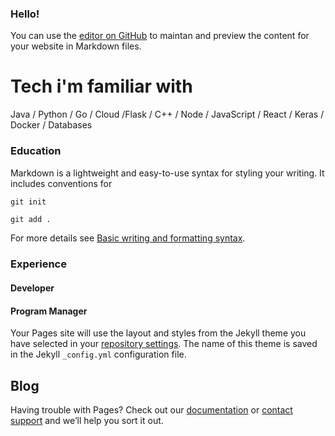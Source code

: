 ### Hello!

You can use the [editor on GitHub](https://github.com/ali-nawazish/nawazish.github.io/edit/gh-pages/index.md) to maintan and preview the content for your website in Markdown files.

# Tech i'm familiar with

Java / Python / Go / Cloud /Flask / C++ / Node / 
JavaScript / React / Keras / Docker / Databases
### Education

Markdown is a lightweight and easy-to-use syntax for styling your writing. It includes conventions for

```
git init
```

```markdown
git add .
```


For more details see [Basic writing and formatting syntax](https://docs.github.com/en/github/writing-on-github/getting-started-with-writing-and-formatting-on-github/basic-writing-and-formatting-syntax).

### Experience

#### Developer

#### Program Manager
Your Pages site will use the layout and styles from the Jekyll theme you have selected in your [repository settings](https://github.com/ali-nawazish/nawazish.github.io/settings/pages). The name of this theme is saved in the Jekyll `_config.yml` configuration file.

## Blog

Having trouble with Pages? Check out our [documentation](https://docs.github.com/categories/github-pages-basics/) or [contact support](https://support.github.com/contact) and we’ll help you sort it out.
